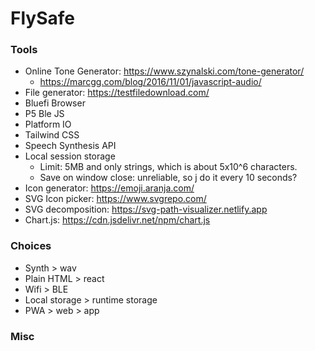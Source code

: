# FlySafe

### Tools

- Online Tone Generator: https://www.szynalski.com/tone-generator/
  - https://marcgg.com/blog/2016/11/01/javascript-audio/
- File generator: https://testfiledownload.com/
- Bluefi Browser
- P5 Ble JS
- Platform IO
- Tailwind CSS
- Speech Synthesis API
- Local session storage
  - Limit: 5MB and only strings, which is about 5x10^6 characters.
  - Save on window close: unreliable, so j do it every 10 seconds?
- Icon generator: https://emoji.aranja.com/
- SVG Icon picker: https://www.svgrepo.com/
- SVG decomposition: https://svg-path-visualizer.netlify.app
- Chart.js: https://cdn.jsdelivr.net/npm/chart.js

### Choices

- Synth > wav
- Plain HTML > react
- Wifi > BLE
- Local storage > runtime storage
- PWA > web > app

### Misc
